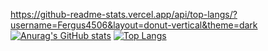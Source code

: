 https://github-readme-stats.vercel.app/api/top-langs/?username=Fergus4506&layout=donut-vertical&theme=dark
[![Anurag's GitHub stats](https://github-readme-stats.vercel.app/api?username=Fergus4506&theme=dark&show_icons=false)](https://github.com/anuraghazra/github-readme-stats)
[![Top Langs]()](https://github.com/anuraghazra/github-readme-stats)



